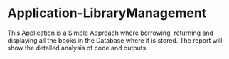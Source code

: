# Application-LibraryManagement
This Application is a Simple Approach where borrowing, returning and displaying all the books in the Database where it is stored. The report will show the detailed analysis of code and outputs.
